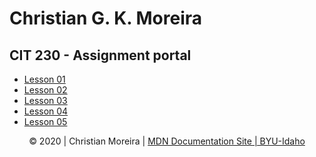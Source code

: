<!DOCTYPE html>
<html>
  <head>
    <meta charset="UTF-8">
    <meta name="viewport" content="width=device-width, initial-scale=1">
    <meta name="description" content="This website was built to meet the requirements of CIT 230 - W1 assignment">
    <meta name="author" content="Christian G. K. Moreira">
    <title>CIT 230 - W1 assignment</title>
    <script type="text/javascript">
        onload = function(){
            document.getElementById("lastModified").innerHTML = "Last Updated " + document.lastModified;
        }
    </script>
  </head>
  <body>
    <h1>Christian G. K. Moreira</h1>
    <h2>CIT 230 - Assignment portal</h2>
    <ul>
      <li><a href="#">Lesson 01</a></li>
      <li><a href="#">Lesson 02</a></li>
      <li><a href="#">Lesson 03</a></li>
      <li><a href="#">Lesson 04</a></li>
      <li><a href="#">Lesson 05</a></li>
    </ul>
    <footer align="center">
        <p>&copy; 2020 | Christian Moreira | 
            <a href="">MDN Documentation Site | BYU-Idaho</a>
        </p>
        <span id="lastModified"></span>
  </footer>
  </body>
</html>
